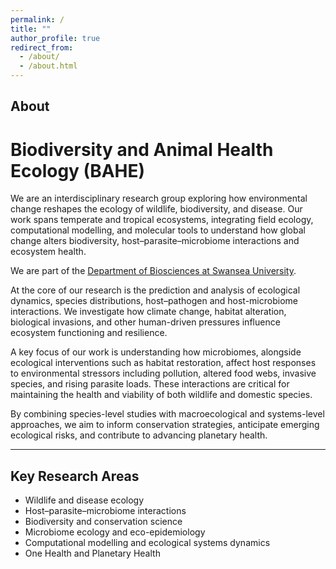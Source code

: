 ```yaml
---
permalink: /
title: ""
author_profile: true
redirect_from: 
  - /about/
  - /about.html
---
```


## About

# Biodiversity and Animal Health Ecology (BAHE)

We are an interdisciplinary research group exploring how environmental change reshapes the ecology of wildlife, biodiversity, and disease. Our work spans temperate and tropical ecosystems, integrating field ecology, computational modelling, and molecular tools to understand how global change alters biodiversity, host–parasite–microbiome interactions and ecosystem health.

We are part of the [Department of Biosciences at Swansea University](https://www.swansea.ac.uk/bioscience/).

At the core of our research is the prediction and analysis of ecological dynamics, species distributions, host–pathogen and host-microbiome interactions. We investigate how climate change, habitat alteration, biological invasions, and other human-driven pressures influence ecosystem functioning and resilience.

A key focus of our work is understanding how microbiomes, alongside ecological interventions such as habitat restoration, affect host responses to environmental stressors including pollution, altered food webs, invasive species, and rising parasite loads. These interactions are critical for maintaining the health and viability of both wildlife and domestic species.

By combining species-level studies with macroecological and systems-level approaches, we aim to inform conservation strategies, anticipate emerging ecological risks, and contribute to advancing planetary health.

---
## Key Research Areas

- Wildlife and disease ecology
- Host–parasite–microbiome interactions
- Biodiversity and conservation science
- Microbiome ecology and eco-epidemiology
- Computational modelling and ecological systems dynamics
- One Health and Planetary Health

